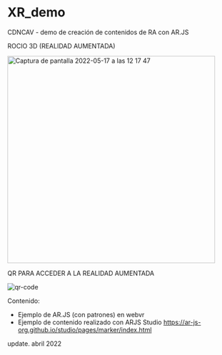 # XR_demo
CDNCAV - demo de creación de contenidos de RA con AR.JS


ROCIO 3D (REALIDAD AUMENTADA) 


<img width="465" alt="Captura de pantalla 2022-05-17 a las 12 17 47" src="https://user-images.githubusercontent.com/101641555/168851699-76e43a2a-071b-4afb-a49a-dba1e39bb9e6.png">

QR PARA ACCEDER A LA REALIDAD AUMENTADA 

![qr-code](https://user-images.githubusercontent.com/101641555/168852722-2fa2b0ea-116a-43c6-8b6b-644570288bfa.png)

Contenido: 
- Ejemplo de AR.JS (con patrones) en webvr 
- Ejemplo de contenido realizado con ARJS Studio https://ar-js-org.github.io/studio/pages/marker/index.html  


update. abril 2022
